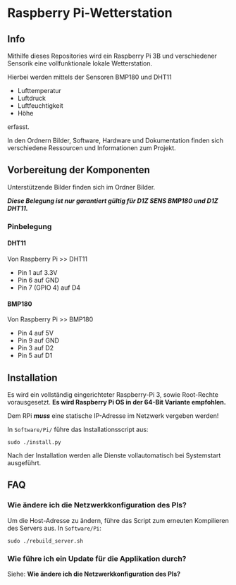 # Raspberry Pi-Wetterstation
## Info
Mithilfe dieses Repositories wird ein Raspberry Pi 3B und verschiedener Sensorik eine vollfunktionale lokale Wetterstation.

Hierbei werden mittels der Sensoren BMP180 und DHT11 
- Lufttemperatur
- Luftdruck
- Luftfeuchtigkeit
- Höhe

erfasst.

In den Ordnern Bilder, Software, Hardware und Dokumentation finden sich verschiedene Ressourcen und Informationen zum Projekt.

## Vorbereitung der Komponenten

Unterstützende Bilder finden sich im Ordner Bilder.

___Diese Belegung ist nur garantiert gültig für D1Z SENS BMP180 und D1Z DHT11.___

### Pinbelegung
#### DHT11

Von Raspberry Pi >> DHT11

 - Pin 1 auf 3.3V
 - Pin 6 auf GND
 - Pin 7 (GPIO 4) auf D4

#### BMP180

Von Raspberry Pi >> BMP180

 - Pin 4 auf 5V
 - Pin 9 auf GND
 - Pin 3 auf D2
 - Pin 5 auf D1

## Installation
Es wird ein vollständig eingerichteter Raspberry-Pi 3, sowie Root-Rechte vorausgesetzt. __Es wird Raspberry Pi OS in der 64-Bit Variante empfohlen.__

Dem RPi ___muss___ eine statische IP-Adresse im Netzwerk vergeben werden!

In `Software/Pi/` führe das Installationsscript aus:

`sudo ./install.py`

Nach der Installation werden alle Dienste vollautomatisch bei Systemstart ausgeführt.

## FAQ
### Wie ändere ich die Netzwerkkonfiguration des PIs?

Um die Host-Adresse zu ändern, führe das Script zum erneuten Kompilieren des Servers aus.
In `Software/Pi`:

`sudo ./rebuild_server.sh`

### Wie führe ich ein Update für die Applikation durch?

Siehe: __Wie ändere ich die Netzwerkkonfiguration des PIs?__
